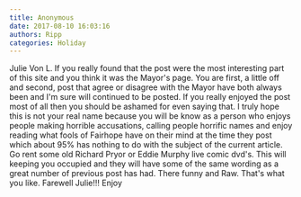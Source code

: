 ```yaml
---
title: Anonymous
date: 2017-08-10 16:03:16
authors: Ripp
categories: Holiday
---
```


 Julie Von L. If you really found that the post were the most interesting part of this site and you think it was the Mayor's page. You are first, a little off and second, post that agree or disagree with the Mayor have both always been and I'm sure will continued to be posted. If you really enjoyed the post most of all then you should be ashamed for even saying that. I truly hope this is not your real name because you will be know as a person who enjoys people making horrible accusations, calling people horrific names and enjoy reading what fools of Fairhope have on their mind at the time they post which about 95% has nothing to do with the subject of the current article. Go rent some old Richard Pryor or Eddie Murphy live comic dvd's. This will keeping you occupied and they will have some of the same wording as a great number of previous post has had. There funny and Raw. That's what you like. Farewell Julie!!! Enjoy